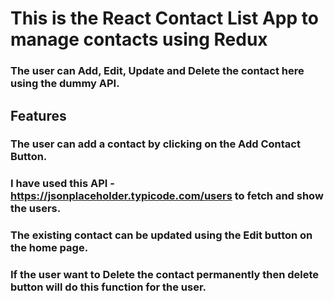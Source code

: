 # This is the React Contact List App to manage contacts using Redux

### The user can Add, Edit, Update and Delete the contact here using the dummy API.

## Features

### The user can add a contact by clicking on the Add Contact Button.

### I have used this API - https://jsonplaceholder.typicode.com/users to fetch and show the users.

### The existing contact can be updated using the Edit button on the home page.

### If the user want to Delete the contact permanently then delete button will do this function for the user.
